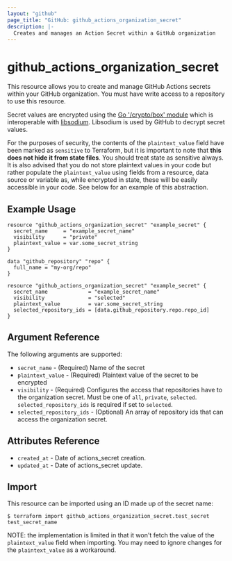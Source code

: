 ```yaml
---
layout: "github"
page_title: "GitHub: github_actions_organization_secret"
description: |-
  Creates and manages an Action Secret within a GitHub organization
---
```


# github_actions_organization_secret

This resource allows you to create and manage GitHub Actions secrets within your GitHub organization.
You must have write access to a repository to use this resource.

Secret values are encrypted using the [Go '/crypto/box' module](https://godoc.org/golang.org/x/crypto/nacl/box) which is
interoperable with [libsodium](https://libsodium.gitbook.io/doc/). Libsodium is used by GitHub to decrypt secret values. 

For the purposes of security, the contents of the `plaintext_value` field have been marked as `sensitive` to Terraform,
but it is important to note that **this does not hide it from state files**. You should treat state as sensitive always.
It is also advised that you do not store plaintext values in your code but rather populate the `plaintext_value`
using fields from a resource, data source or variable as, while encrypted in state, these will be easily accessible
in your code. See below for an example of this abstraction.

## Example Usage

```hcl
resource "github_actions_organization_secret" "example_secret" {
  secret_name     = "example_secret_name"
  visibility      = "private"
  plaintext_value = var.some_secret_string
}
```

```hcl
data "github_repository" "repo" {
  full_name = "my-org/repo"
}

resource "github_actions_organization_secret" "example_secret" {
  secret_name             = "example_secret_name"
  visibility              = "selected"
  plaintext_value         = var.some_secret_string
  selected_repository_ids = [data.github_repository.repo.repo_id]
}
```

## Argument Reference

The following arguments are supported:

* `secret_name`             - (Required) Name of the secret
* `plaintext_value`         - (Required) Plaintext value of the secret to be encrypted
* `visibility`               - (Required) Configures the access that repositories have to the organization secret.
                              Must be one of `all`, `private`, `selected`. `selected_repository_ids` is required if set to `selected`.
* `selected_repository_ids` - (Optional) An array of repository ids that can access the organization secret.

## Attributes Reference

* `created_at`      - Date of actions_secret creation.
* `updated_at`      - Date of actions_secret update.

## Import

This resource can be imported using an ID made up of the secret name:

```
$ terraform import github_actions_organization_secret.test_secret test_secret_name
```

NOTE: the implementation is limited in that it won't fetch the value of the
`plaintext_value` field when importing. You may need to ignore changes for the
`plaintext_value` as a workaround.
